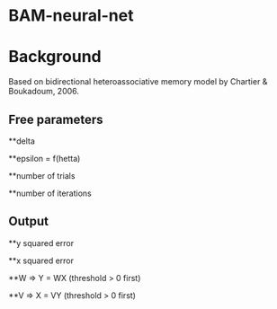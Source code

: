 # BAM-neural-net

Background
==========

Based on bidirectional heteroassociative memory model by Chartier & Boukadoum, 2006.

Free parameters
---------------
**delta

**epsilon = f(hetta)

**number of trials

**number of iterations

Output
------
**y squared error

**x squared error

**W => Y = WX (threshold > 0 first) 

**V => X = VY (threshold > 0 first) 
